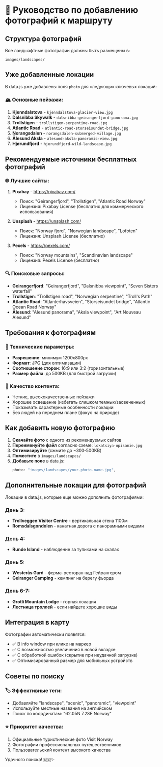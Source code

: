 # 📸 Руководство по добавлению фотографий к маршруту

## Структура фотографий

Все ландшафтные фотографии должны быть размещены в:
```
images/landscapes/
```

## Уже добавленные локации

В data.js уже добавлены поля `photo` для следующих ключевых локаций:

### 🏔️ Основные пейзажи:
1. **Kjenndalstova** - `kjenndalstova-glacier-view.jpg`
2. **Dalsnibba Skywalk** - `dalsnibba-geirangerfjord-panorama.jpg`
3. **Trollstigen** - `trollstigen-serpentine-road.jpg`
4. **Atlantic Road** - `atlantic-road-storseisundet-bridge.jpg`
5. **Norangsdalen** - `norangsdalen-submerged-village.jpg`
6. **Ålesund Aksla** - `alesund-aksla-panoramic-view.jpg`
7. **Hjørundfjord** - `hjorundfjord-wild-landscape.jpg`

## Рекомендуемые источники бесплатных фотографий

### 🌐 Лучшие сайты:
1. **Pixabay** - https://pixabay.com/
   - Поиск: "Geirangerfjord", "Trollstigen", "Atlantic Road Norway"
   - Лицензия: Pixabay License (бесплатно для коммерческого использования)

2. **Unsplash** - https://unsplash.com/
   - Поиск: "Norway fjord", "Norwegian landscape", "Lofoten"
   - Лицензия: Unsplash License (бесплатно)

3. **Pexels** - https://pexels.com/
   - Поиск: "Norway mountains", "Scandinavian landscape"
   - Лицензия: Pexels License (бесплатно)

### 🔍 Поисковые запросы:
- **Geirangerfjord**: "Geirangerfjord", "Dalsnibba viewpoint", "Seven Sisters waterfall"
- **Trollstigen**: "Trollstigen road", "Norwegian serpentine", "Troll's Path"
- **Atlantic Road**: "Atlanterhavsveien", "Storseisundet bridge", "Atlantic Ocean Road Norway"
- **Ålesund**: "Alesund panorama", "Aksla viewpoint", "Art Nouveau Alesund"

## Требования к фотографиям

### 📐 Технические параметры:
- **Разрешение**: минимум 1200x800px
- **Формат**: JPG (для оптимизации)
- **Соотношение сторон**: 16:9 или 3:2 (горизонтальные)
- **Размер файла**: до 500KB (для быстрой загрузки)

### 🎨 Качество контента:
- Четкие, высококачественные пейзажи
- Хорошее освещение (избегать слишком темных/засвеченных)
- Показывать характерные особенности локации
- Без людей на переднем плане (фокус на природе)

## Как добавить новую фотографию

1. **Скачайте фото** с одного из рекомендуемых сайтов
2. **Переименуйте файл** согласно схеме: `lokatsiya-opisanie.jpg`
3. **Оптимизируйте** (сжмите до ~300-500KB)
4. **Поместите** в `images/landscapes/`
5. **Добавьте поле** в data.js:
   ```javascript
   photo: "images/landscapes/your-photo-name.jpg",
   ```

## Дополнительные локации для фотографий

Локации в data.js, которые еще можно дополнить фотографиями:

### День 3:
- **Trollveggen Visitor Centre** - вертикальная стена 1100м
- **Romsdalsgondolen** - канатная дорога с панорамными видами

### День 4:
- **Runde Island** - наблюдение за тупиками на скалах

### День 5:
- **Westerås Gard** - ферма-ресторан над Гейрангером
- **Geiranger Camping** - кемпинг на берегу фьорда

### День 6-7:
- **Grotli Mountain Lodge** - горная локация
- **Лестница троллей** - если найдете хорошие виды

## Интеграция в карту

Фотографии автоматически появятся:
- ✅ В info window при клике на маркер
- ✅ С возможностью увеличения в новой вкладке
- ✅ С обработкой ошибок (скрытие при неудачной загрузке)
- ✅ Оптимизированный размер для мобильных устройств

## Советы по поиску

### 🏷️ Эффективные теги:
- Добавляйте "landscape", "scenic", "panoramic", "viewpoint"
- Используйте местные названия на английском
- Поиск по координатам: "62.05N 7.28E Norway"

### ⭐ Приоритет качества:
1. Официальные туристические фото Visit Norway
2. Фотографии профессиональных путешественников
3. Пользовательский контент высокого качества

Удачного поиска! 🇳🇴✨